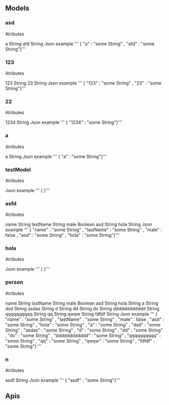## Models
### asd
Atributes


a String
afd String
Json example
''' 
{ "a" : "some String" , "afd" : "some String"}''' 
### 123
Atributes


123 String
23 String
Json example
''' 
{ "123" : "some String" , "23" : "some String"}''' 
### 22
Atributes


1234 String
Json example
''' 
{ "1234" : "some String"}''' 
### a
Atributes


a String
Json example
''' 
{ "a" : "some String"}''' 
### testModel
Atributes


Json example
''' 
{ }''' 
### asfd
Atributes


name String
lastName String
male Boolean
asd String
hola String
Json example
''' 
{ "name" : "some String" , "lastName" : "some String" , "male" : false , "asd" : "some String" , "hola" : "some String"}''' 
### hola
Atributes


Json example
''' 
{ }''' 
### person
Atributes


name String
lastName String
male Boolean
asd String
hola String
a String
dsd String
asdas String
d String
dd String
ds String
dddddddddddd String
qqqqqqqqqq String
qq String
qwqw String
fdfdf String
Json example
''' 
{ "name" : "some String" , "lastName" : "some String" , "male" : false , "asd" : "some String" , "hola" : "some String" , "a" : "some String" , "dsd" : "some String" , "asdas" : "some String" , "d" : "some String" , "dd" : "some String" , "ds" : "some String" , "dddddddddddd" : "some String" , "qqqqqqqqqq" : "some String" , "qq" : "some String" , "qwqw" : "some String" , "fdfdf" : "some String"}
''' 
### n
Atributes


asdf String
Json example
''' 
{ "asdf" : "some String"}''' 
## Apis
